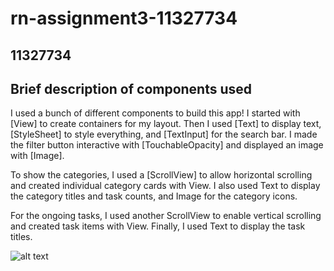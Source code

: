 # rn-assignment3-11327734



## 11327734

## Brief description of components used

I used a bunch of different components to build this app! I started with [View] to create containers for my layout. Then I used [Text] to display text, [StyleSheet] to style everything, and [TextInput] for the search bar. I made the filter button interactive with [TouchableOpacity] and displayed an image with [Image].

To show the categories, I used a [ScrollView] to allow horizontal scrolling and created individual category cards with View. I also used Text to display the category titles and task counts, and Image for the category icons.

For the ongoing tasks, I used another ScrollView to enable vertical scrolling and created task items with View. Finally, I used Text to display the task titles.

![alt text](screenshot.jpg)
